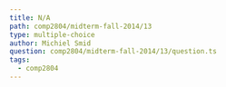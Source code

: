 ```yaml
---
title: N/A
path: comp2804/midterm-fall-2014/13
type: multiple-choice
author: Michiel Smid
question: comp2804/midterm-fall-2014/13/question.ts
tags:
  - comp2804
---
```


